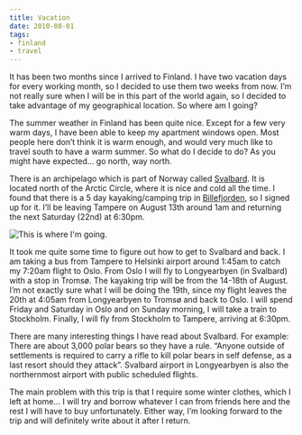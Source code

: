 ```yaml
---
title: Vacation
date: 2010-08-01
tags:
- finland
- travel
---
```

It has been two months since I arrived to Finland. I have two vacation days for every working month, so I decided to use them two weeks from now.  I’m not really sure when I will be in this part of the world again, so I decided to take advantage of my geographical location. So where am I going?

The summer weather in Finland has been quite nice. Except for a few very warm days, I have been able to keep my apartment windows open. Most people here don’t think it is warm enough, and would very much like to travel south to have a warm summer. So what do I decide to do? As you might have expected… go north, way north.

There is an archipelago which is part of Norway called <a href="http://en.wikipedia.org/wiki/Svalbard">Svalbard</a>. It is located north of the Arctic Circle, where it is nice and cold all the time. I found that there is a 5 day kayaking/camping trip in <a href="http://en.wikipedia.org/wiki/Billefjorden">Billefjorden</a>, so I signed up for it. I’ll be leaving Tampere on August 13th around 1am and returning the next Saturday (22nd) at 6:30pm.

![This is where I'm going.](/images/blgr/svalbard.png)

It took me quite some time to figure out how to get to Svalbard and back. I am taking a bus from Tampere to Helsinki airport around 1:45am to catch my 7:20am flight to Oslo. From Oslo I will fly to Longyearbyen (in Svalbard) with a stop in Tromsø. The kayaking trip will be from the 14-18th of August. I’m not exactly sure what I will be doing the 19th, since my flight leaves the 20th at 4:05am from Longyearbyen to Tromsø and back to Oslo. I will spend Friday and Saturday in Oslo and on Sunday morning, I will take a train to Stockholm. Finally, I will fly from Stockholm to Tampere, arriving at 6:30pm.

There are many interesting things I have read about Svalbard. For example: There are about 3,000 polar bears so they have a rule. “Anyone outside of settlements is required to carry a rifle to kill polar bears in self defense, as a last resort should they attack”. Svalbard airport in Longyearbyen is also the northernmost airport with public scheduled flights.

The main problem with this trip is that I require some winter clothes, which I left at home… I will try and borrow whatever I can from friends here and the rest I will have to buy unfortunately. Either way, I’m looking forward to the trip and will definitely write about it after I return.
